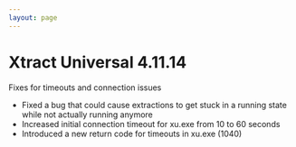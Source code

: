 ```yaml
---
layout: page
---
```


# Xtract Universal 4.11.14

Fixes for timeouts and connection issues

- Fixed a bug that could cause extractions to get stuck in a running state while not actually running anymore
- Increased initial connection timeout for xu.exe from 10 to 60 seconds
- Introduced a new return code for timeouts in xu.exe (1040)